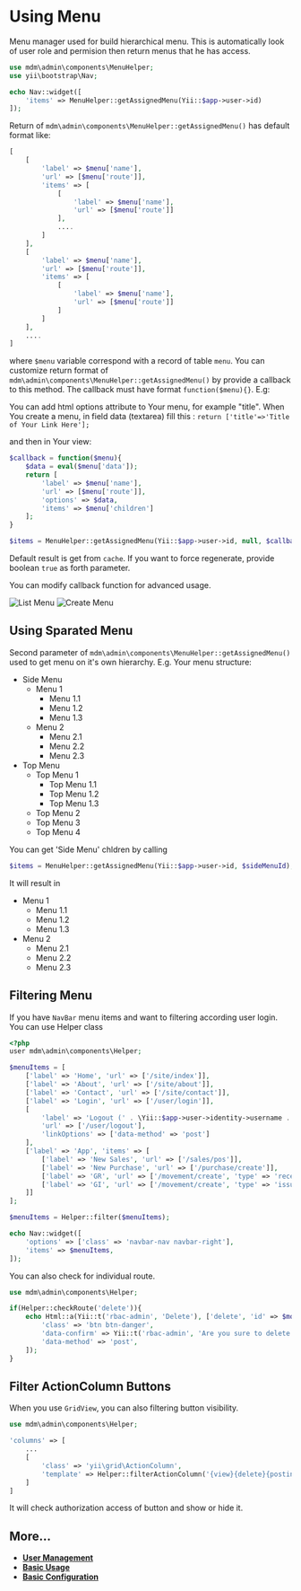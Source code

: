 Using Menu
==========

Menu manager used for build hierarchical menu. This is automatically look of user 
role and permision then return menus that he has access.

```php
use mdm\admin\components\MenuHelper;
use yii\bootstrap\Nav;

echo Nav::widget([
    'items' => MenuHelper::getAssignedMenu(Yii::$app->user->id)
]);
```

Return of `mdm\admin\components\MenuHelper::getAssignedMenu()` has default format like:

```php
[
    [
        'label' => $menu['name'], 
        'url' => [$menu['route']],
        'items' => [
			[
				'label' => $menu['name'], 
				'url' => [$menu['route']]
            ],
            ....
        ]
    ],
    [
        'label' => $menu['name'], 
        'url' => [$menu['route']],
        'items' => [
			[
				'label' => $menu['name'], 
				'url' => [$menu['route']]
            ]
        ]
    ],
    ....
]
```

where `$menu` variable correspond with a record of table `menu`. You can customize 
return format of `mdm\admin\components\MenuHelper::getAssignedMenu()` by provide a callback to this method.
The callback must have format `function($menu){}`. E.g:

You can add html options attribute to Your menu, for example "title". When You create a menu, in field data (textarea) fill this :
``` return ['title'=>'Title of Your Link Here']; ```

and then in Your view:

```php
$callback = function($menu){
    $data = eval($menu['data']);
    return [
        'label' => $menu['name'], 
        'url' => [$menu['route']],
        'options' => $data,
        'items' => $menu['children']
    ];
}

$items = MenuHelper::getAssignedMenu(Yii::$app->user->id, null, $callback);
```

Default result is get from `cache`. If you want to force regenerate, provide boolean `true` as forth parameter.

You can modify callback function for advanced usage.

![List Menu](/docs/images/image09.png)
![Create Menu](/docs/images/image10.png)

Using Sparated Menu
-------------------
Second parameter of `mdm\admin\components\MenuHelper::getAssignedMenu()` used to get menu on it's own hierarchy.
E.g. Your menu structure:

* Side Menu
  * Menu 1
    * Menu 1.1
    * Menu 1.2
    * Menu 1.3
  * Menu 2
    * Menu 2.1
    * Menu 2.2
    * Menu 2.3
* Top Menu
  * Top Menu 1
    * Top Menu 1.1
    * Top Menu 1.2
    * Top Menu 1.3
  * Top Menu 2
  * Top Menu 3
  * Top Menu 4

You can get 'Side Menu' chldren by calling

```php
$items = MenuHelper::getAssignedMenu(Yii::$app->user->id, $sideMenuId);
```

It will result in
* Menu 1
  * Menu 1.1
  * Menu 1.2
  * Menu 1.3
* Menu 2
  * Menu 2.1
  * Menu 2.2
  * Menu 2.3

Filtering Menu
--------------
If you have `NavBar` menu items and want to filtering according user login. You can use Helper class
```php
<?php
user mdm\admin\components\Helper;

$menuItems = [
    ['label' => 'Home', 'url' => ['/site/index']],
    ['label' => 'About', 'url' => ['/site/about']],
    ['label' => 'Contact', 'url' => ['/site/contact']],
    ['label' => 'Login', 'url' => ['/user/login']],
    [
        'label' => 'Logout (' . \Yii::$app->user->identity->username . ')',
        'url' => ['/user/logout'],
        'linkOptions' => ['data-method' => 'post']
    ],
    ['label' => 'App', 'items' => [
        ['label' => 'New Sales', 'url' => ['/sales/pos']],
        ['label' => 'New Purchase', 'url' => ['/purchase/create']],
        ['label' => 'GR', 'url' => ['/movement/create', 'type' => 'receive']],
        ['label' => 'GI', 'url' => ['/movement/create', 'type' => 'issue']],
    ]]
];

$menuItems = Helper::filter($menuItems);

echo Nav::widget([
    'options' => ['class' => 'navbar-nav navbar-right'],
    'items' => $menuItems,
]);
```

You can also check for individual route.
```php
use mdm\admin\components\Helper;

if(Helper::checkRoute('delete')){
    echo Html::a(Yii::t('rbac-admin', 'Delete'), ['delete', 'id' => $model->name], [
        'class' => 'btn btn-danger',
        'data-confirm' => Yii::t('rbac-admin', 'Are you sure to delete this item?'),
        'data-method' => 'post',
    ]);
}
```

Filter ActionColumn Buttons
---------------------------
When you use `GridView`, you can also filtering button visibility.
```php
use mdm\admin\components\Helper;

'columns' => [
    ...
    [
        'class' => 'yii\grid\ActionColumn',
        'template' => Helper::filterActionColumn('{view}{delete}{posting}'),
    ]
]
```
It will check authorization access of button and show or hide it.

More...
---------------

- [**User Management**](user-management.md)
- [**Basic Usage**](basic-usage.md)
- [**Basic Configuration**](configuration.md)
